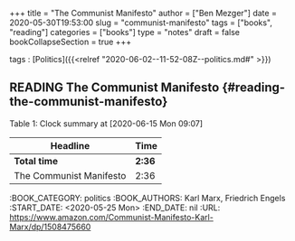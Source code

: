 +++
title = "The Communist Manifesto"
author = ["Ben Mezger"]
date = 2020-05-30T19:53:00
slug = "communist-manifesto"
tags = ["books", "reading"]
categories = ["books"]
type = "notes"
draft = false
bookCollapseSection = true
+++

tags
: [Politics]({{<relref "2020-06-02--11-52-08Z--politics.md#" >}})


## READING The Communist Manifesto {#reading-the-communist-manifesto}

<div class="table-caption">
  <span class="table-number">Table 1</span>:
  Clock summary at <span class="timestamp-wrapper"><span class="timestamp">[2020-06-15 Mon 09:07]</span></span>
</div>

| Headline                | Time     |
|-------------------------|----------|
| **Total time**          | **2:36** |
| The Communist Manifesto | 2:36     |

:BOOK\_CATEGORY: politics
:BOOK\_AUTHORS: Karl Marx, Friedrich Engels
:START\_DATE: <span class="timestamp-wrapper"><span class="timestamp">&lt;2020-05-25 Mon&gt;</span></span>
:END\_DATE: nil
:URL: <https://www.amazon.com/Communist-Manifesto-Karl-Marx/dp/1508475660>
